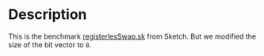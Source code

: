 # Description

This is the benchmark [registerlesSwap.sk](http://people.csail.mit.edu/asolar/gal/registerlesSwap.sk.html) from Sketch.
But we modified the size of the bit vector to `8`.
